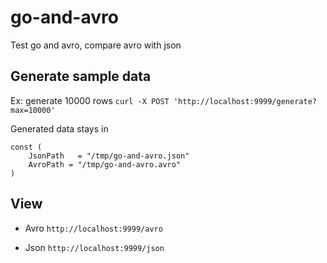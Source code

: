 # go-and-avro
Test go and avro, compare avro with json

## Generate sample data
Ex: generate 10000 rows
```curl -X POST 'http://localhost:9999/generate?max=10000'```

Generated data stays in 
```
const (
	JsonPath   = "/tmp/go-and-avro.json"
	AvroPath = "/tmp/go-and-avro.avro"
)
```

## View
* Avro
```http://localhost:9999/avro```

* Json
```http://localhost:9999/json```
